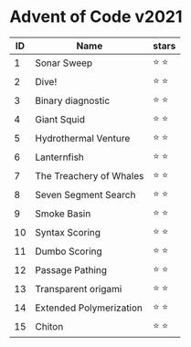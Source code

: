 # Advent of Code v2021

| ID | Name                     |   stars       |
-----|--------------------------|---------------|
|  1 | Sonar Sweep              | :star: :star: |
|  2 | Dive!                    | :star: :star: |
|  3 | Binary diagnostic        | :star: :star: |
|  4 | Giant Squid              | :star: :star: |
|  5 | Hydrothermal Venture     | :star: :star: |
|  6 | Lanternfish              | :star: :star: |
|  7 | The Treachery of Whales  | :star: :star: |
|  8 | Seven Segment Search     | :star: :star: |
|  9 | Smoke Basin              | :star: :star: |
| 10 | Syntax Scoring           | :star: :star: |
| 11 | Dumbo Scoring            | :star: :star: |
| 12 | Passage Pathing          | :star: :star: |
| 13 | Transparent origami      | :star: :star: |
| 14 | Extended Polymerization  | :star: :star: |
| 15 | Chiton                   | :star: :star: |
